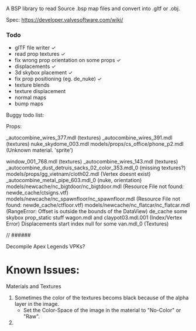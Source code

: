 A BSP library to read Source .bsp map files and convert into .gltf or .obj.

Spec: https://developer.valvesoftware.com/wiki/

### Todo

- glTF file writer  	                        ✓
- read prop textures                            ✓
- fix wrong prop orientation on some props      ✓
- displacements                                 ✓
- 3d skybox placement                           ✓
- fix prop positioning (eg. de_nuke)            ✓
- texture blends
- texture displacement
- normal maps
- bump maps

Buggy todo list:

Props:

_autocombine_wires_377.mdl (textures)
_autocombine_wires_391.mdl (textures)
nuke_skydome_003.mdl
models/props/cs_office/phone_p2.mdl (Unknown material. 'sprite')

window_001_768.mdl (textures)
_autocombine_wires_143.mdl (textures)
_autocombine_dust_detruis_sacks_02_color_353.mdl_0 (missing textures?)
models/props/gg_vietnam/cloth02.mdl (Vertex doesnt exist)
_autocombine_metal_pipe_603.mdl_0 (nuke, orientation)
models/newcache/nc_bigtdoor/nc_bigtdoor.mdl (Resource File not found: newde_cache/ctsigns.vtf)
models/newcache/nc_spawnfloor/nc_spawnfloor.mdl (Resource File not found: newde_cache/ctfloor.vtf)
models/newcache/nc_flatcar/nc_flatcar.mdl (RangeError: Offset is outside the bounds of the DataView)
de_cache some skybox prop_static stuff
wagon.mdl and claypot03.mdl.001 (Index/Vertex Error)
Displacements start index null for some
van.mdl_0 (Textures)

// ######

Decompile Apex Legends VPKs?

# Known Issues:

Materials and Textures
1. Sometimes the color of the textures becoms black because of the alpha layer in the image.
    - Set the Color-Space of the image in the material to "No-Color" or "Raw".
2. 

